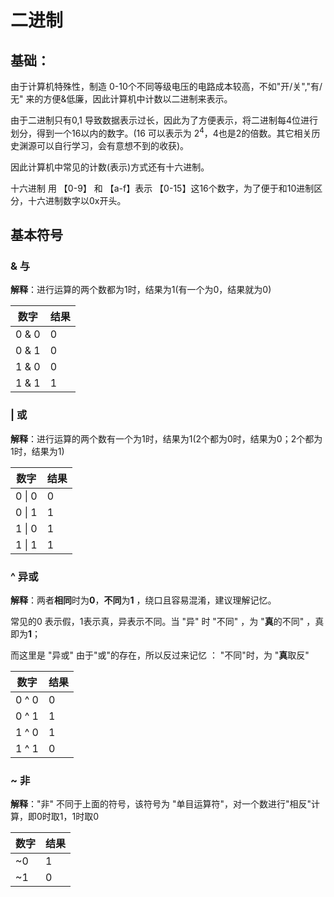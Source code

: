 # 二进制

## 基础：

由于计算机特殊性，制造 0-10个不同等级电压的电路成本较高，不如"开/关","有/无" 来的方便&低廉，因此计算机中计数以二进制来表示。

由于二进制只有0,1 导致数据表示过长，因此为了方便表示，将二进制每4位进行划分，得到一个16以内的数字。(16 可以表示为 2<sup>4</sup>，4也是2的倍数。其它相关历史渊源可以自行学习，会有意想不到的收获)。

因此计算机中常见的计数(表示)方式还有十六进制。

十六进制 用 【0-9】 和 【a-f】表示 【0-15】这16个数字，为了便于和10进制区分，十六进制数字以0x开头。



## 基本符号

### & 与

**解释**：进行运算的两个数都为1时，结果为1(有一个为0，结果就为0)

| 数字  | 结果 |
| ----- | ---- |
| 0 & 0 | 0    |
| 0 & 1 | 0    |
| 1 & 0 | 0    |
| 1 & 1 | 1    |



### | 或

**解释**：进行运算的两个数有一个为1时，结果为1(2个都为0时，结果为0；2个都为1时，结果为1)

| 数字   | 结果 |
| ------ | ---- |
| 0 \| 0 | 0    |
| 0 \| 1 | 1    |
| 1 \| 0 | 1    |
| 1 \| 1 | 1    |

### ^ 异或

**解释**：两者**相同**时为**0**，**不同**为**1** ，绕口且容易混淆，建议理解记忆。

常见的0 表示假，1表示真，异表示不同。当 "异" 时 "不同" ，为 "**真**的不同" ，真即为**1**；

而这里是 "异或" 由于"或"的存在，所以反过来记忆 ： "不同"时，为 "**真**取反"

| 数字  | 结果 |
| ----- | ---- |
| 0 ^ 0 | 0    |
| 0 ^ 1 | 1    |
| 1 ^ 0 | 1    |
| 1 ^ 1 | 0    |

### ~ 非

**解释**："非" 不同于上面的符号，该符号为 "单目运算符"，对一个数进行"相反"计算，即0时取1，1时取0

| 数字 | 结果 |
| ---- | ---- |
| ~0   | 1    |
| ~1   | 0    |

### 